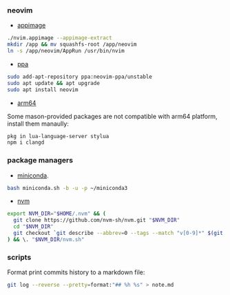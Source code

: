 ### neovim

* [appimage](https://github.com/neovim/neovim/releases/latest/download/nvim.appimage)

```sh
./nvim.appimage --appimage-extract
mkdir /app && mv squashfs-root /app/neovim
ln -s /app/neovim/AppRun /usr/bin/nvim
```

* [ppa](https://launchpad.net/~neovim-ppa/+archive/ubuntu/stable)

```sh
sudo add-apt-repository ppa:neovim-ppa/unstable
sudo apt update && apt upgrade
sudo apt install neovim
```

* [arm64](https://github.com/matsuu/neovim-aarch64-appimage/releases)

Some mason-provided packages are not compatible with arm64 platform,
install them manaully:

```sh
pkg in lua-language-server stylua
npm i clangd
```

### package managers

* [miniconda](https://repo.anaconda.com/miniconda/).

```sh
bash miniconda.sh -b -u -p ~/miniconda3
```

* [nvm](https://github.com/nvm-sh/nvm?tab=readme-ov-file#table-of-contents)

```sh
export NVM_DIR="$HOME/.nvm" && (
  git clone https://github.com/nvm-sh/nvm.git "$NVM_DIR"
  cd "$NVM_DIR"
  git checkout `git describe --abbrev=0 --tags --match "v[0-9]*" $(git rev-list --tags --max-count=1)`
) && \. "$NVM_DIR/nvm.sh"
```

### scripts

Format print commits history to a markdown file:

```sh
git log --reverse --pretty=format:"## %h %s" > note.md
```
